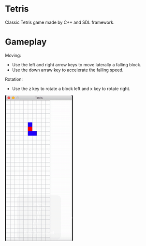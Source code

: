 # Tetris
Classic Tetris game made by C++ and SDL framework.

# Gameplay
Moving:
 - Use the left and right arrow keys to move laterally a falling block.
 - Use the down arraw key to accelerate the falling speed.
 
Rotation:
 - Use the z key to rotate a block left and x key to rotate right.
 
![](tetris.gif)
